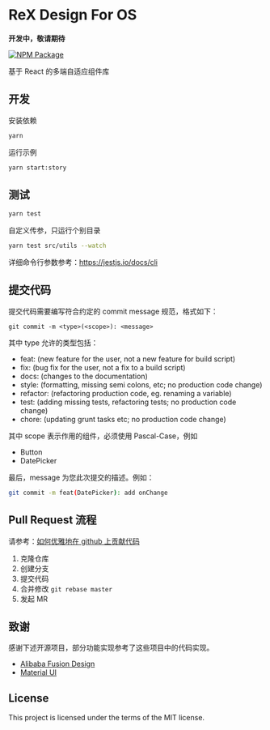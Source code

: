 # ReX Design For OS

**开发中，敬请期待**

[![NPM Package](https://img.shields.io/npm/v/@rexd/core?style=flat-square)](https://www.npmjs.org/package/@rexd/core)

基于 React 的多端自适应组件库

## 开发

安装依赖

```bash
yarn
```

运行示例

```bash
yarn start:story
```

## 测试

```bash
yarn test
```

自定义传参，只运行个别目录

```bash
yarn test src/utils --watch
```

详细命令行参数参考：https://jestjs.io/docs/cli

## 提交代码

提交代码需要编写符合约定的 commit message 规范，格式如下：

```
git commit -m <type>(<scope>): <message>
```

其中 type 允许的类型包括：

- feat: (new feature for the user, not a new feature for build script)
- fix: (bug fix for the user, not a fix to a build script)
- docs: (changes to the documentation)
- style: (formatting, missing semi colons, etc; no production code change)
- refactor: (refactoring production code, eg. renaming a variable)
- test: (adding missing tests, refactoring tests; no production code change)
- chore: (updating grunt tasks etc; no production code change)

其中 scope 表示作用的组件，必须使用 Pascal-Case，例如

- Button
- DatePicker

最后，message 为您此次提交的描述。例如：

```bash
git commit -m feat(DatePicker): add onChange
```

## Pull Request 流程

请参考：[如何优雅地在 github 上贡献代码](https://segmentfault.com/a/1190000000736629)

1. 克隆仓库
2. 创建分支
3. 提交代码
4. 合并修改 `git rebase master`
5. 发起 MR

## 致谢

感谢下述开源项目，部分功能实现参考了这些项目中的代码实现。

- [Alibaba Fusion Design](https://github.com/alibaba-fusion/next)
- [Material UI](https://material-ui.com/)

## License

This project is licensed under the terms of the MIT license.
